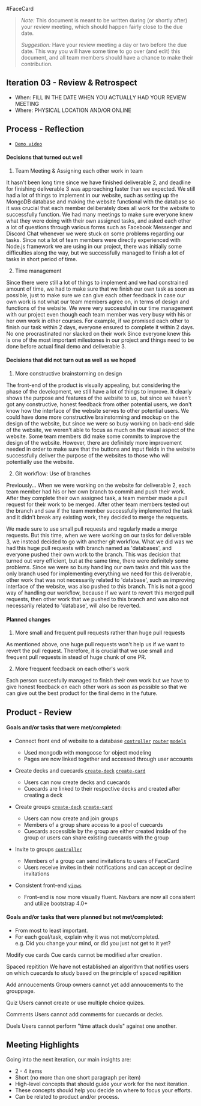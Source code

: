#FaceCard

 > _Note:_ This document is meant to be written during (or shortly after) your review meeting, which should happen fairly close to the due date.      
 >      
 > _Suggestion:_ Have your review meeting a day or two before the due date. This way you will have some time to go over (and edit) this document, and all team members should have a chance to make their contribution.


## Iteration 03 - Review & Retrospect

 * When: FILL IN THE DATE WHEN YOU ACTUALLY HAD YOUR REVIEW MEETING
 * Where: PHYSICAL LOCATION AND/OR ONLINE

## Process - Reflection

* [`Demo video`](https://)

#### Decisions that turned out well

<!-- List process-related (i.e. team organization) decisions that, in retrospect, turned out to be successful.

 * 2 - 4 decisions.
 * Ordered from most to least important.
 * Explain why (i.e. give a supporting argument) you consider a decision to be successful.
 * Feel free to refer/link to process artifact(s). -->

1. Team Meeting & Assigning each other work in team

It hasn't been long time since we have finished deliverable 2, and deadline for finishing deliverable 3
was approaching faster than we expected. We still had a lot of things to implement in our website, such
as setting up the MongoDB database and making the website functional with the database so it was crucial that each member deliberately does all work for the website to successfully function. We had many meetings to make sure everyone knew what they were doing with their own assigned tasks, and asked each other a lot of questions through various forms such as Facebook Messenger and Discord Chat whenever we were stuck on some problems regarding our tasks. Since not a lot of team members were directly experienced with Node.js framework we are using in our project, there was initially some difficulties along the way, but we successfully managed to finish a lot of tasks in short period of time.

2. Time management

Since there were still a lot of things to implement and we had constrained amount of time, we had to make
sure that we finish our own task as soon as possible, just to make sure we can give each other feedback in
case our own work is not what our team members agree on, in terms of design and functions of the website.
We were very successful in our time management with our project even though each team member was very busy
with his or her own work in other courses. For example, if we promised each other to finish our task within 2 days, everyone ensured to complete it within 2 days. No one procrastinated nor slacked on their work Since
everyone knew this is one of the most important milestones in our project and things need to be done before
actual final demo and deliverable 3.


#### Decisions that did not turn out as well as we hoped

<!-- List process-related (i.e. team organization) decisions that, in retrospect, were not as successful as you thought they would be.

 * 2 - 4 decisions.
 * Ordered from most to least important.
 * Feel free to refer/link to process artifact(s).-->

1. More constructive brainstorming on design

The front-end of the product is visually appealing, but considering the phase of the development, we still
have a lot of things to improve. It clearly shows the purpose and features of the website to us, but since
we haven't got any constructive, honest feedback from other potential users, we don't know how the interface of the website serves to other potential users. We could have done more constructive brainstorming and mockup on the design of the website, but since we were so busy working on back-end side of the website, we weren't able to focus as much on the visual aspect of the website. Some team members did make some commits to improve the design of the website. However, there are definitely more improvement needed in order to make sure that the buttons and input fields in the website successfully deliver the purpose of the websites to those who will potentially use the website.

2. Git workflow: Use of branches

Previously...
When we were working on the website for deliverable 2, each team member had his or her own branch to commit and push their work. After they complete their own assigned task, a team member made a pull request for their work to be merged. After other team members tested out the branch and saw if the team member successfully implemented the task and it didn’t break any existing work, they decided to merge the requests.

We made sure to use small pull requests and regularly made a merge requests. But this time, when we were
working on our tasks for deliverable 3, we instead decided to go with another git workflow. What we did was we had this huge pull requests with branch named as 'databases', and everyone pushed their own work to the branch. This was decision that turned out very efficient, but at the same time, there were definitely some problems. Since we were so busy handling our own tasks and this was the only branch used for implementing everything we need for this deliverable, other work that was not necessarily related to 'database', such as improving interface of the website, was also pushed to this branch. This is not a good way of handling our workflow, because if we want to revert this merged pull requests, then other work that we pushed to this branch and was also not necessarily related to 'database', will also be reverted.

#### Planned changes

<!-- List any process-related changes you are planning to make (if there are any)

 * Ordered from most to least important.
 * Explain why you are making a change. -->
1. More small and frequent pull requests rather than huge pull requests

As mentioned above, one huge pull requests won't help us if we want to revert the pull request. Therefore, it is crucial that we use small and frequent pull requests in stead of huge chunk of one PR.

2. More frequent feedback on each other's work

Each person succesfully managed to finish their own work but we have to give honest feedback on each other work as soon as possible so that we can give out the best product for the final demo in the future.

## Product - Review

#### Goals and/or tasks that were met/completed:
<!--
 * From most to least important.
 * Refer/link to artifact(s) that show that a goal/task was met/completed.
 * If a goal/task was not part of the original iteration plan, please mention it.
-->

* Connect front end of website to a database [`controller`](/controllers/main.controller.js) [`router`](/router/main.router.js) [`models`](/models)
	* Used mongodb with mongoose for object modeling
	* Pages are now linked together and accessed through user accounts

* Create decks and cuecards [`create-deck`](/controllers/main.controller.js#L272-L324) [`create-card`](/controllers/main.controller.js#L403-L422)
	* Users can now create decks and cuecards
	* Cuecards are linked to their respective decks and created after creating a deck

* Create groups [`create-deck`](/controllers/main.controller.js#L381-L401) [`create-card`](/controllers/main.controller.js#L326-L379)
	* Users can now create and join groups
	* Members of a group share access to a pool of cuecards
	* Cuecards accessible by the group are either created inside of the group or users can share existing cuecards with the group

* Invite to groups [`controller`](/controllers/main.controller.js#L545-L574)
	* Members of a group can send invitations to users of FaceCard
	* Users receive invites in their notifications and can accept or decline invitations

* Consistent front-end [`views`](/views)
	* Front-end is now more visually fluent. Navbars are now all consistent and utilize bootstrap 4.0+


#### Goals and/or tasks that were planned but not met/completed:

 * From most to least important.
 * For each goal/task, explain why it was not met/completed.      
   e.g. Did you change your mind, or did you just not get to it yet?

Modify cue cards
	Cue cards cannot be modified after creation.

Spaced repitition
	We have not established an algorithm that notifies users on which cuecards to study based on the principle of spaced repitition

Add annoucements
	Group owners cannot yet add annoucements to the grouppage.

Quiz
	Users cannot create or use multiple choice quizes.

Comments
	Users cannot add comments for cuecards or decks.

Duels
	Users cannot perform "time attack duels" against one another.


## Meeting Highlights

Going into the next iteration, our main insights are:

 * 2 - 4 items
 * Short (no more than one short paragraph per item)
 * High-level concepts that should guide your work for the next iteration.
 * These concepts should help you decide on where to focus your efforts.
 * Can be related to product and/or process.
